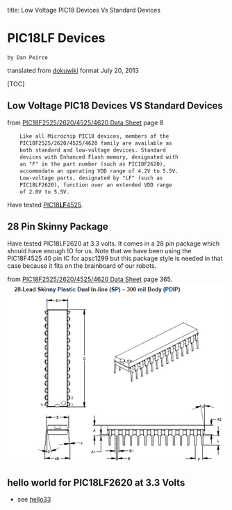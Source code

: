 title: Low Voltage PIC18 Devices Vs Standard Devices

# PIC18LF Devices

    by Dan Peirce 

translated from [dokuwiki](danpeirce.net46.net/dokuwiki/doku.php?id=pic18lf) format July 20, 2013

[TOC]

## Low Voltage PIC18 Devices VS Standard Devices

  
from [ PIC18F2525/2620/4525/4620 Data
Sheet](http://ww1.microchip.com/downloads/en/devicedoc/39626b.pdf) page 8

    
    
        Like all Microchip PIC18 devices, members of the
        PIC18F2525/2620/4525/4620 family are available as
        both standard and low-voltage devices. Standard
        devices with Enhanced Flash memory, designated with
        an "F" in the part number (such as PIC18F2620),
        accommodate an operating VDD range of 4.2V to 5.5V.
        Low-voltage parts, designated by "LF" (such as
        PIC18LF2620), function over an extended VDD range
        of 2.0V to 5.5V.

Have tested [ PIC18**LF**4525](testing_usb_powered_pic.html).

## 28 Pin Skinny Package


Have tested PIC18LF2620 at 3.3 volts. It comes in a 28 pin package which
should have enough IO for us. Note that we have been using the PIC18F4525 40
pin IC for apsc1299 but this package style is needed in that case because it
fits on the brainboard of our robots.

from [ PIC18F2525/2620/4525/4620 Data
Sheet](http://ww1.microchip.com/downloads/en/devicedoc/39626b.pdf) page 365.
![](28pin_skinny.png)

## hello world for PIC18LF2620 at 3.3 Volts

  * see [hello33](hello33.html)

